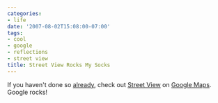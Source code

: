 ```yaml
---
categories:
- life
date: '2007-08-02T15:08:00-07:00'
tags:
- cool
- google
- reflections
- street view
title: Street View Rocks My Socks
---
```


If you haven't done so [already](https://maps.google.com/maps?f=q&hl=en&geocode=&q=10+market+st,+san+francisco&sll=37.807343,-122.419109&sspn=0.045163,0.080338&layer=c&ie=UTF8&ll=37.798204,-122.394111&spn=0.011292,0.020084&z=16&iwloc=addr&om=1&cbll=37.794437,-122.39307&cbp=1,360,0.512921107826836,0), check out [Street View](https://www.youtube.com/watch?v=91wuBqlny50) on [Google Maps](https://maps.google.com/). Google rocks!
